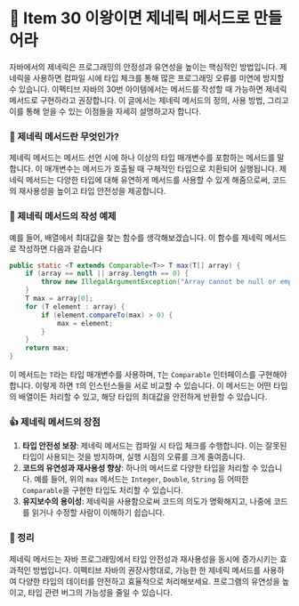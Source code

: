 
# 🚀 Item 30 이왕이면 제네릭 메서드로 만들어라


자바에서의 제네릭은 프로그래밍의 안정성과 유연성을 높이는 핵심적인 방법입니다. 제네릭을 사용하면 컴파일 시에 타입 체크를 통해 많은 프로그래밍 오류를 미연에 방지할 수 있습니다. 이펙티브 자바의 30번 아이템에서는 메서드를 작성할 때 가능하면 제네릭 메서드로 구현하라고 권장합니다. 이 글에서는 제네릭 메서드의 정의, 사용 방법, 그리고 이를 통해 얻을 수 있는 이점들을 자세히 설명하고자 합니다.


### 📌 제네릭 메서드란 무엇인가?

제네릭 메서드는 메서드 선언 시에 하나 이상의 타입 매개변수를 포함하는 메서드를 말합니다. 이 매개변수는 메서드가 호출될 때 구체적인 타입으로 치환되어 실행됩니다. 제네릭 메서드는 다양한 타입에 대해 유연하게 메서드를 사용할 수 있게 해줌으로써, 코드의 재사용성을 높이고 타입 안전성을 제공합니다.

### 🎾 제네릭 메서드의 작성 예제

예를 들어, 배열에서 최대값을 찾는 함수를 생각해보겠습니다. 이 함수를 제네릭 메서드로 작성하면 다음과 같습니다

```java
public static <T extends Comparable<T>> T max(T[] array) {
    if (array == null || array.length == 0) {
        throw new IllegalArgumentException("Array cannot be null or empty");
    }
    T max = array[0];
    for (T element : array) {
        if (element.compareTo(max) > 0) {
            max = element;
        }
    }
    return max;
}

```

이 메서드는 `T`라는 타입 매개변수를 사용하며, `T`는 `Comparable` 인터페이스를 구현해야 합니다. 이렇게 하면 `T`의 인스턴스들을 서로 비교할 수 있습니다. 이 메서드는 어떤 타입의 배열이든 처리할 수 있고, 해당 타입의 최대값을 안전하게 반환할 수 있습니다.

### 👍 제네릭 메서드의 장점

1. **타입 안전성 보장**: 제네릭 메서드는 컴파일 시 타입 체크를 수행합니다. 이는 잘못된 타입이 사용되는 것을 방지하며, 실행 시점의 오류를 크게 줄여줍니다.
2. **코드의 유연성과 재사용성 향상**: 하나의 메서드로 다양한 타입을 처리할 수 있습니다. 예를 들어, 위의 `max` 메서드는 `Integer`, `Double`, `String` 등 어떠한 `Comparable`을 구현한 타입도 처리할 수 있습니다.
3. **유지보수의 용이성**: 제네릭을 사용함으로써 코드의 의도가 명확해지고, 나중에 코드를 읽거나 수정할 사람이 이해하기 쉽습니다.

### 🎾 정리

제네릭 메서드는 자바 프로그래밍에서 타입 안전성과 재사용성을 동시에 증가시키는 효과적인 방법입니다. 이펙티브 자바의 권장사항대로, 가능한 한 제네릭 메서드를 사용하여 다양한 타입의 데이터를 안전하고 효율적으로 처리해보세요. 프로그램의 유연성을 높이고, 타입 관련 버그의 가능성을 줄일 수 있습니다.
